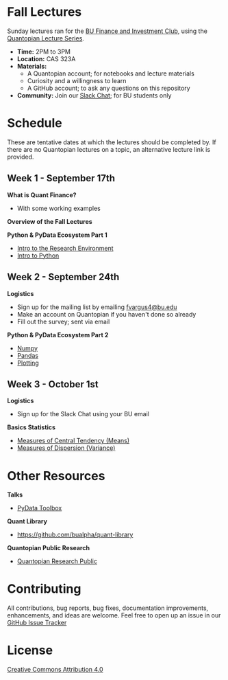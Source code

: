 # Fall Lectures

Sunday lectures ran for the [BU Finance and Investment Club](http://buinvest.org), using the [Quantopian Lecture Series](https://www.quantopian.com/lectures).

  - **Time:** 2PM to 3PM
  - **Location:** CAS 323A
  - **Materials:**
    - A Quantopian account; for notebooks and lecture materials
    - Curiosity and a willingness to learn
    - A GitHub account; to ask any questions on this repository
  - **Community:** Join our [Slack Chat](https://join.slack.com/t/bufcquant/shared_invite/enQtMjQ5NjQxMTM2OTYyLTRhYWRiM2I1NmEyYzE2NDY5NzNlOGIzNWMxN2I5ZTllZjIyOTQxNjI0NjFjMmNhZTY0MmIxYTRmMjBlZmRiMTg); for BU students only


# Schedule

These are tentative dates at which the lectures should be completed by. If there are no Quantopian lectures on a topic, an alternative lecture link is provided.

Week 1 - September 17th
------------------------
**What is Quant Finance?**
  - With some working examples

**Overview of the Fall Lectures**

**Python & PyData Ecosystem Part 1**
  - [Intro to the Research Environment](https://www.quantopian.com/lectures/introduction-to-research)
  - [Intro to Python](https://www.quantopian.com/lectures/introduction-to-python)

Week 2 - September 24th
------------------------
**Logistics**
  - Sign up for the mailing list by emailing [fvargus4@bu.edu](mailto:fvargus4@bu.edu)
  - Make an account on Quantopian if you haven't done so already
  - Fill out the survey; sent via email

**Python & PyData Ecosystem Part 2**
  - [Numpy](https://www.quantopian.com/lectures/introduction-to-numpy)
  - [Pandas](https://www.quantopian.com/lectures/introduction-to-pandas)
  - [Plotting](https://www.quantopian.com/lectures/plotting-data)

Week 3 - October 1st
---------------------
**Logistics**
  - Sign up for the Slack Chat using your BU email

**Basics Statistics**
  - [Measures of Central Tendency (Means)](https://www.quantopian.com/lectures/means)
  - [Measures of Dispersion (Variance)](https://www.quantopian.com/lectures/variance)

# Other Resources

**Talks**
  - [PyData Toolbox](https://github.com/ssanderson/pydata-toolbox)

**Quant Library**
  - https://github.com/bualpha/quant-library

**Quantopian Public Research**
  - [Quantopian Research Public](https://github.com/quantopian/research_public)

# Contributing

All contributions, bug reports, bug fixes, documentation improvements, enhancements, and ideas are welcome. Feel free to open up an issue in our [GitHub Issue Tracker](https://github.com/bualpha/fall-curriculum/issues/new)

# License

[Creative Commons Attribution 4.0](https://creativecommons.org/licenses/by/4.0/legalcode)
